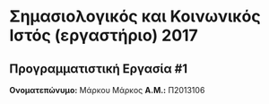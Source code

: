 # Σημασιολογικός και Κοινωνικός Ιστός (εργαστήριο) 2017
## Προγραμματιστική Εργασία #1

**Ονοματεπώνυμο:** Μάρκου Μάρκος
**Α.Μ.:** Π2013106


